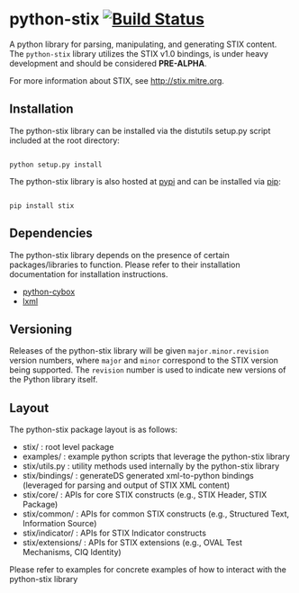 # python-stix [![Build Status](https://travis-ci.org/STIXProject/python-stix.png?branch=master)](https://travis-ci.org/STIXProject/python-stix)

A python library for parsing, manipulating, and generating STIX content. The `python-stix` library
utilizes the STIX v1.0 bindings, is under heavy development and should be considered **PRE-ALPHA**.

For more information about STIX, see http://stix.mitre.org.

## Installation
The python-stix library can be installed via the distutils setup.py script included at
the root directory:

<code>
python setup.py install
</code>

The python-stix library is also hosted at [pypi](https://pypi.python.org/pypi/stix/) and can be
installed via [pip](https://pypi.python.org/pypi/pip):

<code>
pip install stix
</code>

## Dependencies
The python-stix library depends on the presence of certain packages/libraries to function.
Please refer to their installation documentation for installation instructions.
* [python-cybox](https://github.com/CybOXProject/python-cybox)
* [lxml](http://lxml.de/)

## Versioning
Releases of the python-stix library will be given `major.minor.revision`
version numbers, where `major` and `minor` correspond to the STIX version
being supported. The `revision` number is used to indicate new versions of
the Python library itself.

## Layout
The python-stix package layout is as follows:
* stix/ : root level package
* examples/ : example python scripts that leverage the python-stix library
* stix/utils.py : utility methods used internally by the python-stix library
* stix/bindings/ : generateDS generated xml-to-python bindings (leveraged for parsing and output of STIX XML content)
* stix/core/ : APIs for core STIX constructs (e.g., STIX Header, STIX Package)
* stix/common/ : APIs for common STIX constructs (e.g., Structured Text, Information Source)
* stix/indicator/ : APIs for STIX Indicator constructs
* stix/extensions/ : APIs for STIX extensions (e.g., OVAL Test Mechanisms, CIQ Identity)

Please refer to examples for concrete examples of how to interact with the python-stix library
